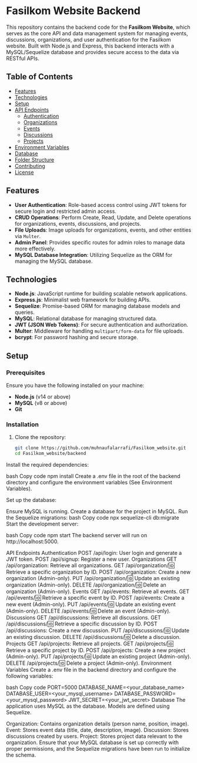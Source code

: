 # Fasilkom Website Backend

This repository contains the backend code for the **Fasilkom Website**, which serves as the core API and data management system for managing events, discussions, organizations, and user authentication for the Fasilkom website. Built with Node.js and Express, this backend interacts with a MySQL/Sequelize database and provides secure access to the data via RESTful APIs.

## Table of Contents

- [Features](#features)
- [Technologies](#technologies)
- [Setup](#setup)
- [API Endpoints](#api-endpoints)
  - [Authentication](#authentication)
  - [Organizations](#organizations)
  - [Events](#events)
  - [Discussions](#discussions)
  - [Projects](#projects)
- [Environment Variables](#environment-variables)
- [Database](#database)
- [Folder Structure](#folder-structure)
- [Contributing](#contributing)
- [License](#license)

## Features

- **User Authentication**: Role-based access control using JWT tokens for secure login and restricted admin access.
- **CRUD Operations**: Perform Create, Read, Update, and Delete operations for organizations, events, discussions, and projects.
- **File Uploads**: Image uploads for organizations, events, and other entities via `Multer`.
- **Admin Panel**: Provides specific routes for admin roles to manage data more effectively.
- **MySQL Database Integration**: Utilizing Sequelize as the ORM for managing the MySQL database.

## Technologies

- **Node.js**: JavaScript runtime for building scalable network applications.
- **Express.js**: Minimalist web framework for building APIs.
- **Sequelize**: Promise-based ORM for managing database models and queries.
- **MySQL**: Relational database for managing structured data.
- **JWT (JSON Web Tokens)**: For secure authentication and authorization.
- **Multer**: Middleware for handling `multipart/form-data` for file uploads.
- **bcrypt**: For password hashing and secure storage.

## Setup

### Prerequisites

Ensure you have the following installed on your machine:

- **Node.js** (v14 or above)
- **MySQL** (v8 or above)
- **Git**

### Installation

1. Clone the repository:

   ```bash
   git clone https://github.com/muhnaufalarrafi/Fasilkom_website.git
   cd Fasilkom_website/backend
Install the required dependencies:

bash
Copy code
npm install
Create a .env file in the root of the backend directory and configure the environment variables (See Environment Variables).

Set up the database:

Ensure MySQL is running.
Create a database for the project in MySQL.
Run the Sequelize migrations:
bash
Copy code
npx sequelize-cli db:migrate
Start the development server:

bash
Copy code
npm start
The backend server will run on http://localhost:5000.

API Endpoints
Authentication
POST /api/login: User login and generate a JWT token.
POST /api/signup: Register a new user.
Organizations
GET /api/organization: Retrieve all organizations.
GET /api/organization/:id: Retrieve a specific organization by ID.
POST /api/organization: Create a new organization (Admin-only).
PUT /api/organization/:id: Update an existing organization (Admin-only).
DELETE /api/organization/:id: Delete an organization (Admin-only).
Events
GET /api/events: Retrieve all events.
GET /api/events/:id: Retrieve a specific event by ID.
POST /api/events: Create a new event (Admin-only).
PUT /api/events/:id: Update an existing event (Admin-only).
DELETE /api/events/:id: Delete an event (Admin-only).
Discussions
GET /api/discussions: Retrieve all discussions.
GET /api/discussions/:id: Retrieve a specific discussion by ID.
POST /api/discussions: Create a new discussion.
PUT /api/discussions/:id: Update an existing discussion.
DELETE /api/discussions/:id: Delete a discussion.
Projects
GET /api/projects: Retrieve all projects.
GET /api/projects/:id: Retrieve a specific project by ID.
POST /api/projects: Create a new project (Admin-only).
PUT /api/projects/:id: Update an existing project (Admin-only).
DELETE /api/projects/:id: Delete a project (Admin-only).
Environment Variables
Create a .env file in the backend directory and configure the following variables:

bash
Copy code
PORT=5000
DATABASE_NAME=<your_database_name>
DATABASE_USER=<your_mysql_username>
DATABASE_PASSWORD=<your_mysql_password>
JWT_SECRET=<your_jwt_secret>
Database
The application uses MySQL as the database. Models are defined using Sequelize.

Organization: Contains organization details (person name, position, image).
Event: Stores event data (title, date, description, image).
Discussion: Stores discussions created by users.
Project: Stores project data relevant to the organization.
Ensure that your MySQL database is set up correctly with proper permissions, and the Sequelize migrations have been run to initialize the schema.

